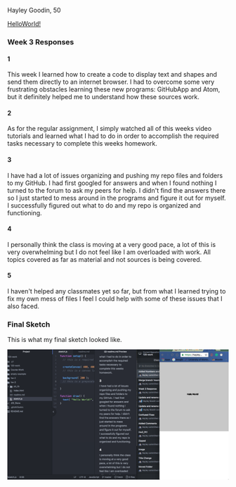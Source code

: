 Hayley Goodin, 50

[HelloWorld!](https://hayleygoodin.github.io/120-work/hw-3/)

### Week 3 Responses

#### 1
This week I learned how to create a code to display text and shapes and send them directly to an internet browser. I had to overcome some very frustrating obstacles learning these new programs: GitHubApp and Atom, but it definitely helped me to understand how these sources work.

#### 2
As for the regular assignment, I simply watched all of this weeks video tutorials and learned what I had to do in order to accomplish the required tasks necessary to complete this weeks homework.

#### 3
I have had a lot of issues organizing and pushing my repo files and folders to my GitHub. I had first googled for answers and when I found nothing I turned to the forum to ask my peers for help. I didn't find the answers there so I just started to mess around in the programs and figure it out for myself. I successfully figured out what to do and my repo is organized and functioning.

#### 4
I personally think the class is moving at a very good pace, a lot of this is very overwhelming but I do not feel like I am overloaded with work. All topics covered as far as material and not sources is being covered.

#### 5
I haven't helped any classmates yet so far, but from what I learned trying to fix my own mess of files I feel I could help with some of these issues that I also faced.  

### Final Sketch

This is what my final sketch looked like.

![this is my final Hw-3 Sketch](images/W3Image.png)
